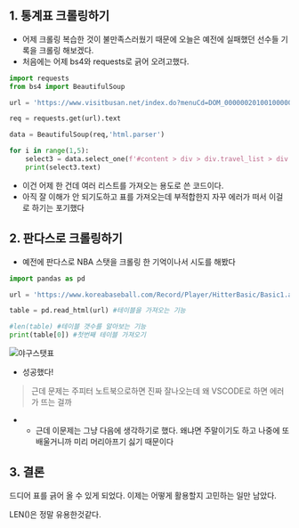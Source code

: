 ## 1. 통계표 크롤링하기

* 어제 크롤링 복습한 것이 불만족스러웠기 때문에 오늘은 예전에 실패했던 선수들 기록을 크롤링 해보겠다. 
* 처음에는 어제 bs4와 requests로 긁어 오려고했다. 

```python
import requests
from bs4 import BeautifulSoup

url = 'https://www.visitbusan.net/index.do?menuCd=DOM_000000201001000000'

req = requests.get(url).text

data = BeautifulSoup(req,'html.parser')

for i in range(1,5):
    select3 = data.select_one(f'#content > div > div.travel_list > div.trvList > div > div:nth-of-type({str(i)}) > div.info > p.tit > a')
    print(select3.text)
```

* 이건 어제 한 건데 여러 리스트를 가져오는 용도로 쓴 코드이다.
* 아직 잘 이해가 안 되기도하고 표를 가져오는데 부적합한지 자꾸 에러가 떠서 이걸로 하기는 포기했다

## 2. 판다스로 크롤링하기

* 예전에 판다스로 NBA 스탯을 크롤링 한 기억이나서 시도를 해봤다

```python
import pandas as pd

url = 'https://www.koreabaseball.com/Record/Player/HitterBasic/Basic1.aspx'

table = pd.read_html(url) #테이블을 가져오는 기능

#len(table) #테이블 갯수를 알아보는 기능 
print(table[0]) #첫번째 테이블 가져오기

```

![야구스탯표](C:\Users\op032\Desktop\K-001.jpg)

* 성공했다!

> 근데 문제는 주피터 노트북으로하면 진짜 잘나오는데 왜 VSCODE로 하면 에러가 뜨는 걸까	

* ​	
  * 근데 이문제는 그냥 다음에 생각하기로 했다. 왜냐면 주말이기도 하고 나중에 또 배울거니까 미리 머리아프기 싫기 때문이다



## 3. 결론

드디어 표를 긁어 올 수 있게 되었다. 이제는 어떻게 활용할지 고민하는 일만 남았다. 

LEN()은 정말 유용한것같다.